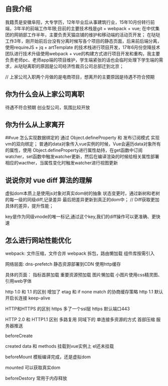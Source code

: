 ## 自我介绍
我籍贯是安徽阜阳，大专学历，12年毕业后从事建筑行业，15年10月份转行前端，3年半的前端工作年限;目前的主要技术栈是git + webpack + vue;
在中优集团的网销部工作半年，主要负责天猫店铺的维护和移动端的活动页开发；
在哒哒工作3年，刚开始前后台没有分离时候写各个项目的静态页面，后来前后端分离，使用requireJS + jq + artTemplate 的技术栈进行项目开发，17年6月份空降技术团队进行技术升级使用webpack + vue的构建方式进行项目开发和重构，我主要负责老师pc、老师app端的项目维护，学生端紧张的话也会临时处理下学生端的需求，从哒哒离职的原因是公司经济性裁员公司总部迁到北京；

// 上家公司入职两个月做的是电商项目，想离开的主要原因是待遇不符合预期

## 你为什么会从上家公司离职
待遇不符合预期
创业型公司，氛围比较开放

## 你为什么从上家离开

##vue 怎么实现数据绑定的
通过 Object.defineProperty 和 发布订阅模式 实现vm的双向绑定；
普通的data对象传入vue实例的时候，Vue会遍历data对象所有的属性，使用 Object.defineProperty进行属性劫持，在get函数中订阅watcher，set函数中触发watcher更新，然后在编译渲染的时候给相关属性部署相应的wacther，当属性变化时触发watcher进行视图更新

## 说说你对 vue diff 算法的理解
虚拟dom本质上是使用js对象对真实dom树的抽象
状态变更时，通过新树和老树的每一级的同级diff,记录差异
最后把差异更新到真正的dom中；
// Diff获取更加具体的差异，提升性能；

key是作为同级vnode的唯一标记,通过这个key,我们的diff操作可以更准确、更快速


## 怎么进行网站性能优化
webpack:
文件压缩，文件合并
webpack 拆包，路由懒加载
组件库按需引入

网络层面:
dns-prefetch
静态资源部署到CDN
使用http缓存

具体的页面：
指标首屏加载
重要资源预加载
图片懒加载
小图片使用css精灵图、引用web字体


http 1.0 和 1.1 的区别
增加了  etag 和 if none match 的协商缓存策略
http 1.1 默认开启长连接 keep-alive

HTTP和HTTPS 的区别
https 多了一个ssl层
https 默认端口443

HTTP 2.0 和 HTTP1.1 区别
多路复用 同域下的 单连接多资源的方式
首部压缩
服务器推送

beforeCreate

created
data 和 methods 挂载到vue实例上 el还未挂载

beforeMount
模板编译完成，还是虚拟dom

mounted
可以获取真实dom

beforeDestory
常用于内存释放
